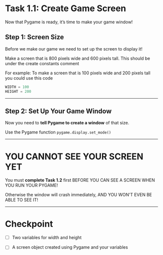 # Task 1.1: Create Game Screen
Now that Pygame is ready, it’s time to make your game window!

## Step 1: Screen Size

Before we make our game we need to set up the screen to display it!

Make a screen that is 800 pixels wide and 600 pixels tall. This should be under the
create constants comment

For example:
To make a screen that is 100 pixels wide and 200 pixels tall you could use this code
```python
WIDTH = 100
HEIGHT = 200
```

---

## Step 2: Set Up Your Game Window

Now you need to **tell Pygame to create a window** of that size.

Use the Pygame function `pygame.display.set_mode()`

---
# YOU CANNOT SEE YOUR SCREEN YET
You must **complete Task 1.2** first BEFORE YOU CAN SEE A SCREEN WHEN YOU RUN YOUR PYGAME!

Otherwise the window will crash immediately, AND YOU WON'T EVEN BE ABLE TO SEE IT!

---
# Checkpoint

- [ ] Two variables for width and height

- [ ] A screen object created using Pygame and your variables


